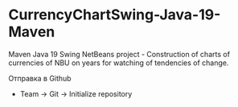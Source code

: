 # CurrencyChartSwing-Java-19-Maven
Maven Java 19 Swing NetBeans project - Construction of charts of currencies of NBU on years for watching of tendencies of change.

Отправка в Github
- Team -> Git -> Initialize repository